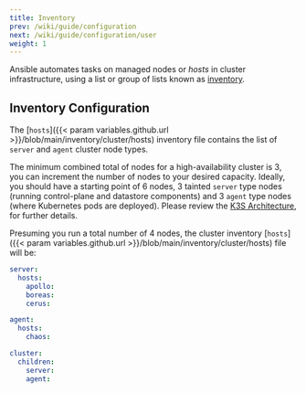 ```yaml
---
title: Inventory
prev: /wiki/guide/configuration
next: /wiki/guide/configuration/user
weight: 1
---
```


Ansible automates tasks on managed nodes or *hosts* in cluster infrastructure, using a list or group of lists known as [inventory](https://docs.ansible.com/ansible/latest/inventory_guide/intro_inventory.html). 

<!--more-->

## Inventory Configuration

The [`hosts`]({{< param variables.github.url >}}/blob/main/inventory/cluster/hosts) inventory file contains the list of `server` and `agent` cluster node types.

The minimum combined total of nodes for a high-availability cluster is 3, you can increment the number of nodes to your desired capacity. Ideally, you should have a starting point of 6 nodes, 3 tainted `server` type nodes (running control-plane and datastore components) and 3 `agent` type nodes (where Kubernetes pods are deployed). Please review the [K3S Architecture](https://docs.k3s.io/architecture), for further details.

Presuming you run a total number of 4 nodes, the cluster inventory [`hosts`]({{< param variables.github.url >}}/blob/main/inventory/cluster/hosts) file will be:

```yaml
server:
  hosts:
    apollo:
    boreas:
    cerus:

agent:
  hosts:
    chaos:

cluster:
  children:
    server:
    agent:
```
